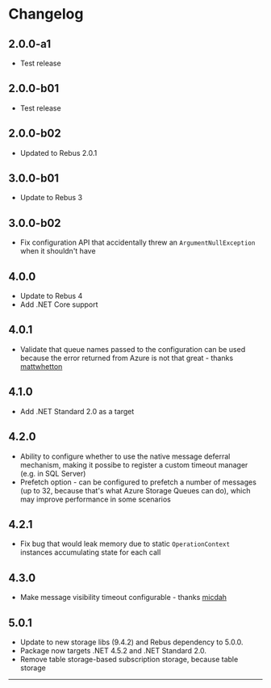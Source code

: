 # Changelog

## 2.0.0-a1

* Test release

## 2.0.0-b01

* Test release

## 2.0.0-b02

* Updated to Rebus 2.0.1

## 3.0.0-b01

* Update to Rebus 3

## 3.0.0-b02

* Fix configuration API that accidentally threw an `ArgumentNullException` when it shouldn't have

## 4.0.0

* Update to Rebus 4
* Add .NET Core support

## 4.0.1

* Validate that queue names passed to the configuration can be used because the error returned from Azure is not that great - thanks [mattwhetton]

## 4.1.0

* Add .NET Standard 2.0 as a target

## 4.2.0

* Ability to configure whether to use the native message deferral mechanism, making it possibe to register a custom timeout manager (e.g. in SQL Server)
* Prefetch option - can be configured to prefetch a number of messages (up to 32, because that's what Azure Storage Queues can do), which may improve performance in some scenarios

## 4.2.1

* Fix bug that would leak memory due to static `OperationContext` instances accumulating state for each call

## 4.3.0

* Make message visibility timeout configurable - thanks [micdah]

## 5.0.1

* Update to new storage libs (9.4.2) and Rebus dependency to 5.0.0. 
* Package now targets .NET 4.5.2 and .NET Standard 2.0.
* Remove table storage-based subscription storage, because table storage 


---

[mattwhetton]: https://github.com/mattwhetton
[micdah]: https://github.com/micdah